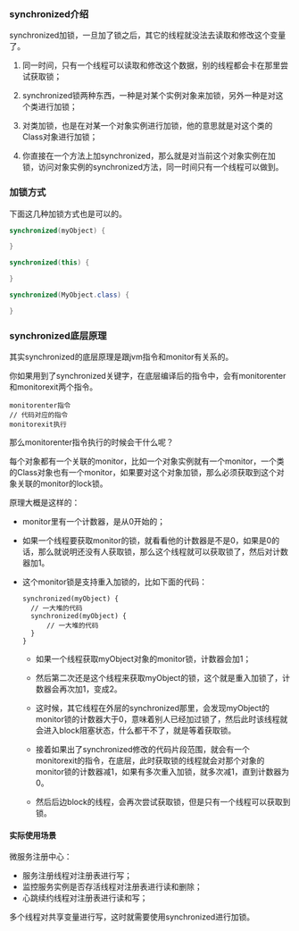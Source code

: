 ### synchronized介绍

synchronized加锁，一旦加了锁之后，其它的线程就没法去读取和修改这个变量了。

1. 同一时间，只有一个线程可以读取和修改这个数据，别的线程都会卡在那里尝试获取锁；

2. synchronized锁两种东西，一种是对某个实例对象来加锁，另外一种是对这个类进行加锁；

3. 对类加锁，也是在对某一个对象实例进行加锁，他的意思就是对这个类的Class对象进行加锁；
4. 你直接在一个方法上加synchronized，那么就是对当前这个对象实例在加锁，访问对象实例的synchronized方法，同一时间只有一个线程可以做到。

### 加锁方式

下面这几种加锁方式也是可以的。

```java
synchronized(myObject) {

}

synchronized(this) {

}

synchronized(MyObject.class) {

}
```

### synchronized底层原理

其实synchronized的底层原理是跟jvm指令和monitor有关系的。

你如果用到了synchronized关键字，在底层编译后的指令中，会有monitorenter和monitorexit两个指令。

```
monitorenter指令
// 代码对应的指令
monitorexit执行
```

那么monitorenter指令执行的时候会干什么呢？

每个对象都有一个关联的monitor，比如一个对象实例就有一个monitor，一个类的Class对象也有一个monitor，如果要对这个对象加锁，那么必须获取到这个对象关联的monitor的lock锁。

原理大概是这样的：

- monitor里有一个计数器，是从0开始的；

- 如果一个线程要获取monitor的锁，就看看他的计数器是不是0，如果是0的话，那么就说明还没有人获取锁，那么这个线程就可以获取锁了，然后对计数器加1。

- 这个monitor锁是支持重入加锁的，比如下面的代码：

  ```
  synchronized(myObject) {
  	// 一大堆的代码
  	synchronized(myObject) {
  		// 一大堆的代码
  	}
  }
  ```

  - 如果一个线程获取myObject对象的monitor锁，计数器会加1；

  - 然后第二次还是这个线程来获取myObject的锁，这个就是重入加锁了，计数器会再次加1，变成2。
  - 这时候，其它线程在外层的synchronized那里，会发现myObject的monitor锁的计数器大于0，意味着别人已经加过锁了，然后此时该线程就会进入block阻塞状态，什么都干不了，就是等着获取锁。
  - 接着如果出了synchronized修改的代码片段范围，就会有一个monitorexit的指令，在底层，此时获取锁的线程就会对那个对象的monitor锁的计数器减1，如果有多次重入加锁，就多次减1，直到计数器为0。
  - 然后后边block的线程，会再次尝试获取锁，但是只有一个线程可以获取到锁。

#### 实际使用场景

微服务注册中心：

- 服务注册线程对注册表进行写；
- 监控服务实例是否存活线程对注册表进行读和删除；
- 心跳续约线程对注册表进行读和写；

多个线程对共享变量进行写，这时就需要使用synchronized进行加锁。

